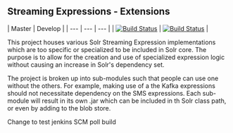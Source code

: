 ## Streaming Expressions - Extensions

| Master | Develop |
| --- | --- | --- |
| [![Build Status](https://travis-ci.org/dennisgove/streaming-expressions.svg?branch=master)](https://travis-ci.org/dennisgove/streaming-expressions) | [![Build Status](https://travis-ci.org/dennisgove/streaming-expressions.svg?branch=develop)](https://travis-ci.org/dennisgove/streaming-expressions) |

This project houses various Solr Streaming Expression implementations which are too specific or specialized to be included in Solr core. The purpose is to allow for the creation and use of specialized expression logic without causing an increase in Solr's dependency set.

The project is broken up into sub-modules such that people can use one without the others. For example, making use of a the Kafka expressions should not necessitate dependency on the SMS expressions. Each sub-module will result in its own .jar which can be included in th Solr class path, or even by adding to the blob store.

Change to test jenkins SCM poll build

